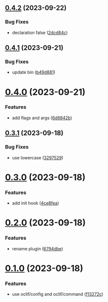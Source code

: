 ## [0.4.2](https://github.com/oclif/plugin-test-pre-core/compare/0.4.1...0.4.2) (2023-09-22)


### Bug Fixes

* declaration false ([2dcd84c](https://github.com/oclif/plugin-test-pre-core/commit/2dcd84c3cb6bacf454316d5aa36b03fa354f21ac))



## [0.4.1](https://github.com/oclif/plugin-test-pre-core/compare/0.4.0...0.4.1) (2023-09-21)


### Bug Fixes

* update bin ([b49d881](https://github.com/oclif/plugin-test-pre-core/commit/b49d881d1d489b2cfc8b9c274a2dab3f161b5dde))



# [0.4.0](https://github.com/oclif/plugin-test-pre-core/compare/0.3.1...0.4.0) (2023-09-21)


### Features

* add flags and args ([6d6842b](https://github.com/oclif/plugin-test-pre-core/commit/6d6842b3280458e4f8c766b0ffd7fcb0178f728b))



## [0.3.1](https://github.com/oclif/plugin-test-pre-core/compare/0.3.0...0.3.1) (2023-09-18)


### Bug Fixes

* use lowercase ([3297529](https://github.com/oclif/plugin-test-pre-core/commit/329752939286716dcf7452f57e74e4f1a89ad635))



# [0.3.0](https://github.com/oclif/plugin-test-pre-core/compare/0.2.0...0.3.0) (2023-09-18)


### Features

* add init hook ([4ce8fea](https://github.com/oclif/plugin-test-pre-core/commit/4ce8feacf28a4cb6f3fbba63c48ff8e10405dd7d))



# [0.2.0](https://github.com/oclif/plugin-test-pre-core/compare/0.1.0...0.2.0) (2023-09-18)


### Features

* rename plugin ([6794dbe](https://github.com/oclif/plugin-test-pre-core/commit/6794dbe1b111e4ba27cfffbbb0bb7b2cf76351d8))



# [0.1.0](https://github.com/oclif/plugin-test-pre-core/compare/f13272cf9c187aafadaa11f657a14abc318b8317...0.1.0) (2023-09-18)


### Features

* use oclif/config and oclif/command ([f13272c](https://github.com/oclif/plugin-test-pre-core/commit/f13272cf9c187aafadaa11f657a14abc318b8317))



